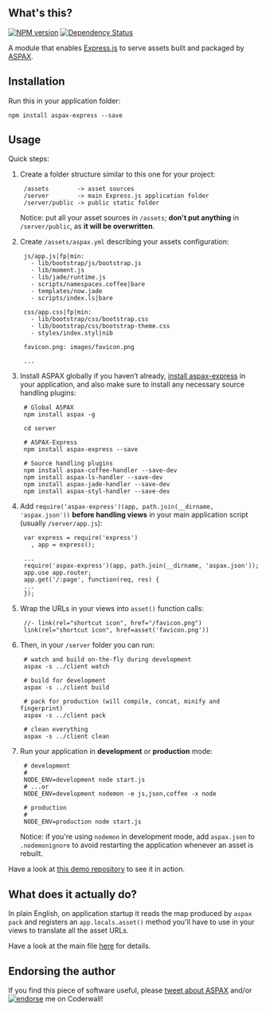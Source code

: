 ## What's this?
[![NPM version](https://badge.fury.io/js/aspax-express.png)](http://badge.fury.io/js/aspax-express)
[![Dependency Status](https://david-dm.org/icflorescu/aspax-express.png)](https://david-dm.org/icflorescu/aspax-express)

A module that enables [Express.js](http://expressjs.com) to serve assets built and packaged by [ASPAX](http://aspax.github.io).

## Installation
Run this in your application folder:

    npm install aspax-express --save

## Usage
Quick steps:

1. Create a folder structure similar to this one for your project:

        /assets        -> asset sources
        /server        -> main Express.js application folder
        /server/public -> public static folder

   Notice: put all your asset sources in `/assets`; **don't put anything** in `/server/public`, as **it will be overwritten**.

2. Create `/assets/aspax.yml` describing your assets configuration:

        js/app.js|fp|min:
          - lib/bootstrap/js/bootstrap.js
          - lib/moment.js
          - lib/jade/runtime.js
          - scripts/namespaces.coffee|bare
          - templates/now.jade
          - scripts/index.ls|bare

        css/app.css|fp|min:
          - lib/bootstrap/css/bootstrap.css
          - lib/bootstrap/css/bootstrap-theme.css
          - styles/index.styl|nib

        favicon.png: images/favicon.png

        ...

3. Install ASPAX globally if you haven’t already, [install aspax-express](#installation) in your application, and also make sure to install any necessary source handling plugins:

        # Global ASPAX
        npm install aspax -g

        cd server

        # ASPAX-Express
        npm install aspax-express --save

        # Source handling plugins
        npm install aspax-coffee-handler --save-dev
        npm install aspax-ls-handler --save-dev
        npm install aspax-jade-handler --save-dev
        npm install aspax-styl-handler --save-dev

4. Add `require('aspax-express')(app, path.join(__dirname, 'aspax.json'))` **before handling views** in your main application script (usually `/server/app.js`):

        var express = require('express')
          , app = express();

        ...
        require('aspax-express')(app, path.join(__dirname, 'aspax.json'));
        app.use app.router;
        app.get('/:page', function(req, res) {
        ...
        });

5. Wrap the URLs in your views into `asset()` function calls:

        //- link(rel="shortcut icon", href="/favicon.png")
        link(rel="shortcut icon", href=asset('favicon.png'))

6. Then, in your `/server` folder you can run:

        # watch and build on-the-fly during development
        aspax -s ../client watch

        # build for development
        aspax -s ../client build

        # pack for production (will compile, concat, minify and fingerprint)
        aspax -s ../client pack

        # clean everything
        aspax -s ../client clean

7. Run your application in **development** or **production** mode:

        # development
        #
        NODE_ENV=development node start.js
        # ...or
        NODE_ENV=development nodemon -e js,json,coffee -x node

        # production
        #
        NODE_ENV=production node start.js

   Notice: if you're using `nodemon` in development mode, add `aspax.json` to `.nodemonignore` to avoid restarting the application whenever an asset is rebuilt.

Have a look at [this demo repository](https://github.com/icflorescu/aspax-demo) to see it in action.

## What does it **actually** do?
In plain English, on application startup it reads the map produced by `aspax pack` and registers an `app.locals.asset()` method you'll have to use in your views to translate all the asset URLs.

Have a look at the main file [here](https://github.com/icflorescu/aspax-express/blob/master/index.js) for details.

## Endorsing the author
If you find this piece of software useful, please [tweet about ASPAX](http://twitter.com/share?text=Checkout%20ASPAX%2C%20the%20simple%20Node.js%20asset%20packager!&url=http%3A%2F%2Faspax.github.io&hashtags=aspax&via=icflorescu) and/or [![endorse](https://api.coderwall.com/icflorescu/endorsecount.png)](https://coderwall.com/icflorescu) me on Coderwall!
